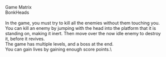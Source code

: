 Game Matrix\
BonkHeads\
\
In the game, you must try to kill all the enemies without them touching you.\
You can kill an enemy by jumping with the head into the platform that it is standing on, making it inert. Then move over the now idle enemy to destroy it, before it revives.\
The game has multiple levels, and a boss at the end.\
You can gain lives by gaining enough score points.\
